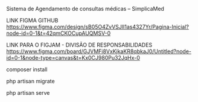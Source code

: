 Sistema de Agendamento de consultas médicas – SimplicaMed

LINK FIGMA GITHUB https://www.figma.com/design/sB05O4ZvVSJlI1as4327Yr/Pagina-Inicial?node-id=0-1&t=42qmCKOCupAUQMSV-0

LINK PARA O FIGJAM - DIVISÃO DE RESPONSABILIDADES https://www.figma.com/board/GJVMFi8VxKjkaKR8qbkaJ0/Untitled?node-id=0-1&node-type=canvas&t=Kx0CJ980Pu32JqHx-0

composer install

php artisan migrate

php artisan serve